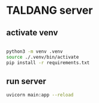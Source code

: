 # TALDANG server

## activate venv
```bash

python3 -m venv .venv
source ./.venv/bin/activate
pip install -r requirements.txt
```

## run server
```bash
uvicorn main:app --reload
```